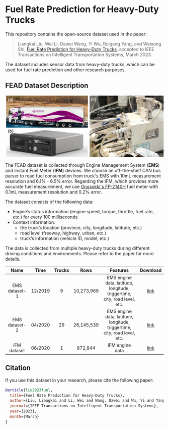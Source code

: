 # Fuel Rate Prediction for Heavy-Duty Trucks

This repository contains the open-source dataset used in the paper:

> Liangkai Liu, Wei Li, Dawei Wang, Yi Wu, Ruigang Yang, and Weisong Shi, [Fuel Rate Prediction for Heavy-Duty Trucks](https://www.weisongshi.org/papers/liu23-fuel.pdf), accepted to IEEE Transactions on Intelligent Transportation Systems, March 2023.

The dataset includes sensor data from heavy-duty trucks, which can be used for fuel rate prediction and other research purposes.

## FEAD Dataset Description

![Hardware](imgs/hardware.png)

The FEAD dataset is collected through Engine Management System (**EMS**) and Instant Fuel Meter (**IFM**) devices. We choose an off-the-shelf CAN bus parser to read fuel consumption from truck's EMS with 10mL measurement resolution and 6.1% - 6.5% error. Regarding the IFM, which provides more accurate fuel measurement, we use [Onosokki's FP-2140H](https://www.onosokki.co.jp/HP-WK/products/keisoku/vehicle/fp\_series.html) fuel meter with 0.1mL measurement resolution and 0.2% error.

The dataset consists of the following data:

- Engine’s status information (engine speed, torque, throttle, fuel rate, etc.) for every 100 milliseconds
- Context information:
  - the truck’s location (province, city, longitude, latitude, etc.)
  - road level (freeway, highway, urban, etc.)
  - truck’s information (vehicle ID, model, etc.)

The data is collected from multiple heavy-duty trucks during different driving conditions and environments. Please refer to the paper for more details.

| **Name**        | **Time** | **Trucks** | **Rows**   | **Features**                                                                   | **Download** |
| :-------------: | :------: | :--------: | :--------: | :-----------------------------------------------------------------------------: | :----------: |
| EMS dataset-1 | 12/2019  | 9          | 10,273,969 | EMS engine data, latitude, longitude, triggertime, city, road level, etc. | [link](https://drive.google.com/file/d/1lLeACfOWyvT_LtFnrN9viqU3SNu_eTBo/view?usp=sharing)         |
| EMS dataset-2 | 04/2020  | 29         | 26,145,539 | EMS engine data, latitude, longitude, triggertime, city, road level, etc. | [link](https://drive.google.com/file/d/15Awwj26PE0MIGRUW1CiCO2xkP3j8-z2o/view?usp=sharing)         |
| IFM dataset   | 06/2020  | 1          | 872,844    | IFM engine data                                                                 | [link](https://drive.google.com/drive/folders/1QOVmUDhngrTn10gaT0M31XoPlnpKARX6?usp=sharing)         |

## Citation

If you use this dataset in your research, please cite the following paper:

```bibtex
@article{liu2023fuel,
  title={Fuel Rate Prediction for Heavy-Duty Trucks},
  author={Liu, Liangkai and Li, Wei and Wang, Dawei and Wu, Yi and Yang, Ruigang and Shi, Weisong},
  journal={IEEE Transactions on Intelligent Transportation Systems},
  year={2023},
  month={March}
}
